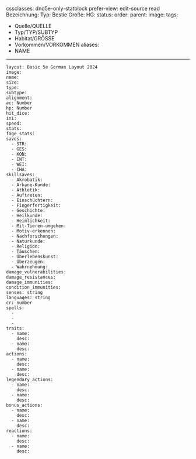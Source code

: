 cssclasses: dnd5e-only-statblock
prefer-view: edit-source read
Bezeichnung: 
Typ: Bestie
Größe: 
HG: 
status:
order:
parent:
image: 
tags:
- Quelle/QUELLE
- Typ/TYP/SUBTYP
- Habitat/GRÖSSE
- Vorkommen/VORKOMMEN
aliases:
- NAME
---
```statblock
layout: Basic 5e German Layout 2024
image: 
name: 
size: 
type: 
subtype: 
alignment: 
ac: Number
hp: Number
hit_dice: 
ini: 
speed: 
stats: 
fage_stats: 
saves:
  - STR:
  - GES:
  - KON:
  - INT:
  - WEI:
  - CHA:
skillsaves:
  - Akrobatik:
  - Arkane-Kunde:
  - Athletik:
  - Auftreten:
  - Einschüchtern:
  - Fingerfertigkeit:
  - Geschichte:
  - Heilkunde:
  - Heimlichkeit:
  - Mit-Tieren-umgehen:
  - Motiv-erkennen:
  - Nachforschungen:
  - Naturkunde:
  - Religion:
  - Täuschen:
  - Überlebenskunst:
  - Überzeugen:
  - Wahrnehmung:
damage_vulnerabilities: 
damage_resistances: 
damage_immunities: 
condition_immunities: 
senses: string
languages: string
cr: number
spells:
  - 
  - 
  -  
traits:
  - name: 
    desc: 
  - name: 
    desc: 
actions:
  - name: 
    desc: 
  - name: 
    desc: 
legendary_actions:
  - name: 
    desc: 
  - name: 
    desc: 
bonus_actions:
  - name: 
    desc: 
  - name: 
    desc: 
reactions:
  - name: 
    desc: 
  - name: 
    desc: 
```